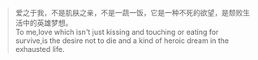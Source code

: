 > 爱之于我，不是肌肤之亲，不是一蔬一饭，它是一种不死的欲望，是颓败生活中的英雄梦想。  
> To me,love which isn't just kissing and touching or eating for survive,is the desire not to die and a kind of heroic dream in the exhausted life.

